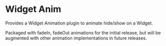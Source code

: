 Widget Anim
===========

Provides a Widget Animation plugin to animate hide/show on a Widget. 

Packaged with fadeIn, fadeOut animations for the initial release, but 
will be augmented with other animation implementations in future releases.
